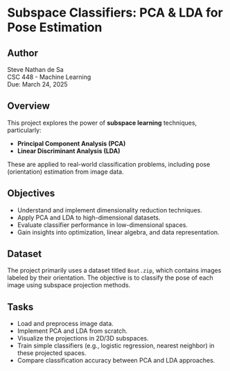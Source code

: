 # Subspace Classifiers: PCA & LDA for Pose Estimation

## Author
Steve Nathan de Sa  
CSC 448 - Machine Learning  
Due: March 24, 2025  

## Overview

This project explores the power of **subspace learning** techniques, particularly:
- **Principal Component Analysis (PCA)**
- **Linear Discriminant Analysis (LDA)**

These are applied to real-world classification problems, including pose (orientation) estimation from image data.

## Objectives

- Understand and implement dimensionality reduction techniques.
- Apply PCA and LDA to high-dimensional datasets.
- Evaluate classifier performance in low-dimensional spaces.
- Gain insights into optimization, linear algebra, and data representation.

## Dataset

The project primarily uses a dataset titled `Boat.zip`, which contains images labeled by their orientation. The objective is to classify the pose of each image using subspace projection methods.

## Tasks

- Load and preprocess image data.
- Implement PCA and LDA from scratch.
- Visualize the projections in 2D/3D subspaces.
- Train simple classifiers (e.g., logistic regression, nearest neighbor) in these projected spaces.
- Compare classification accuracy between PCA and LDA approaches.
